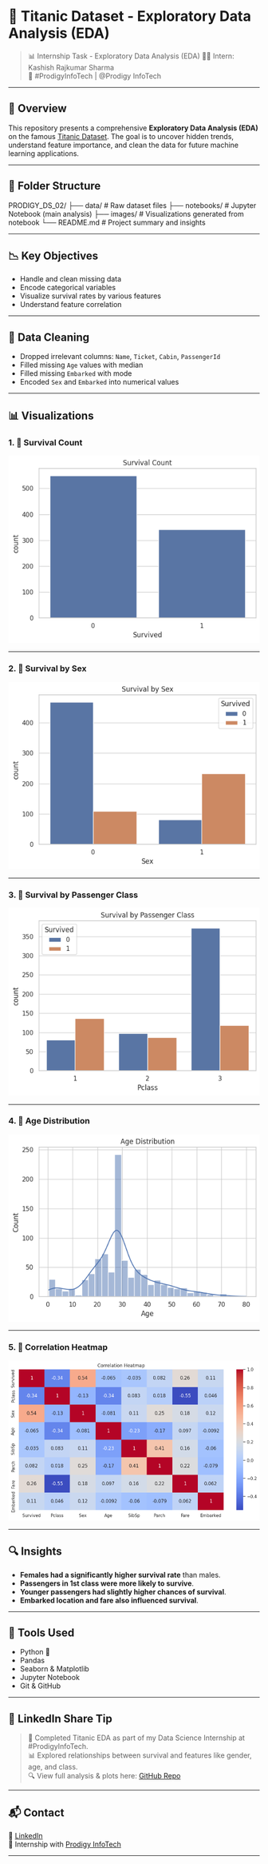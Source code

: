 # 🧠 Titanic Dataset - Exploratory Data Analysis (EDA)

> 📊 Internship Task - Exploratory Data Analysis (EDA)
> 👩‍💻 Intern: Kashish Rajkumar Sharma  
> 🔗 #ProdigyInfoTech | @Prodigy InfoTech

---

## 📌 Overview

This repository presents a comprehensive **Exploratory Data Analysis (EDA)** on the famous [Titanic Dataset](https://www.kaggle.com/c/titanic/data). The goal is to uncover hidden trends, understand feature importance, and clean the data for future machine learning applications.

---

## 📂 Folder Structure

PRODIGY_DS_02/
├── data/ # Raw dataset files
├── notebooks/ # Jupyter Notebook (main analysis)
├── images/ # Visualizations generated from notebook
└── README.md # Project summary and insights


---

## 📉 Key Objectives

- Handle and clean missing data
- Encode categorical variables
- Visualize survival rates by various features
- Understand feature correlation

---

## 🧹 Data Cleaning

- Dropped irrelevant columns: `Name`, `Ticket`, `Cabin`, `PassengerId`
- Filled missing `Age` values with median
- Filled missing `Embarked` with mode
- Encoded `Sex` and `Embarked` into numerical values

---

## 📊 Visualizations

### 1. 📌 Survival Count

![Survival Count](https://raw.githubusercontent.com/sharmakashishh/PRODIGY_DS_02/main/images/survival_count.png)

---

### 2. 📌 Survival by Sex

![Survival by Sex](https://raw.githubusercontent.com/sharmakashishh/PRODIGY_DS_02/main/images/survival_by_sex.png)

---

### 3. 📌 Survival by Passenger Class

![Survival by Pclass](https://raw.githubusercontent.com/sharmakashishh/PRODIGY_DS_02/main/images/survival_by_pclass.png)

---

### 4. 📌 Age Distribution

![Age Distribution](https://raw.githubusercontent.com/sharmakashishh/PRODIGY_DS_02/main/images/age_distribution.png)

---

### 5. 📌 Correlation Heatmap

![Correlation Heatmap](https://raw.githubusercontent.com/sharmakashishh/PRODIGY_DS_02/main/images/correlation_heatmap.png)

---

## 🔍 Insights

- **Females had a significantly higher survival rate** than males.
- **Passengers in 1st class were more likely to survive**.
- **Younger passengers had slightly higher chances of survival**.
- **Embarked location and fare also influenced survival**.

---

## 🚀 Tools Used

- Python 🐍
- Pandas
- Seaborn & Matplotlib
- Jupyter Notebook
- Git & GitHub

---

## 📢 LinkedIn Share Tip


> 🚢 Completed Titanic EDA as part of my Data Science Internship at #ProdigyInfoTech.  
> 📊 Explored relationships between survival and features like gender, age, and class.  
> 🔍 View full analysis & plots here: [GitHub Repo](https://github.com/sharmakashishh/PRODIGY_DS_02)

---

## 📬 Contact

📧 [LinkedIn](https://www.linkedin.com/in/kashishsharma0502/)  
📁 Internship with [Prodigy InfoTech](https://prodigyinfotech.dev/)

---
